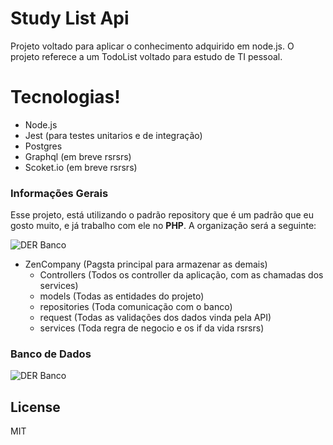 # Study List Api

Projeto voltado para aplicar o conhecimento adquirido em node.js.
O projeto referece a um TodoList voltado para estudo de TI pessoal.

# Tecnologias!

- Node.js
- Jest (para testes unitarios e de integração)
- Postgres
- Graphql (em breve rsrsrs)
- Scoket.io (em breve rsrsrs)

### Informações Gerais

Esse projeto, está utilizando o padrão repository que é um padrão que eu gosto muito, e já trabalho com ele no **PHP**.
A organização será a seguinte:

![DER Banco](https://i.ibb.co/XC90qjh/Captura-de-Tela-2020-02-20-a-s-08-09-00.png)

- ZenCompany (Pagsta principal para armazenar as demais)
  - Controllers (Todos os controller da aplicação, com as chamadas dos services)
  - models (Todas as entidades do projeto)
  - repositories (Toda comunicação com o banco)
  - request (Todas as validações dos dados vinda pela API)
  - services (Toda regra de negocio e os if da vida rsrsrs)

### Banco de Dados

![DER Banco](https://i.ibb.co/zRsCjKv/study-list.png)

## License

MIT
